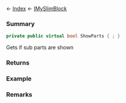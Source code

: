 ← [Index](Api-Index) ← [IMySlimBlock](VRage.Game.ModAPI.Ingame.IMySlimBlock)

### Summary

```csharp
private public virtual bool ShowParts { ; }
```

Gets if sub parts are shown

### Returns

### Example

### Remarks

